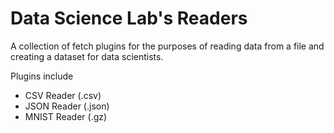 # Data Science Lab's Readers

A collection of fetch plugins for the purposes of reading data from a file and creating a dataset for data scientists.

Plugins include
* CSV Reader (.csv)
* JSON Reader (.json)
* MNIST Reader (.gz)
